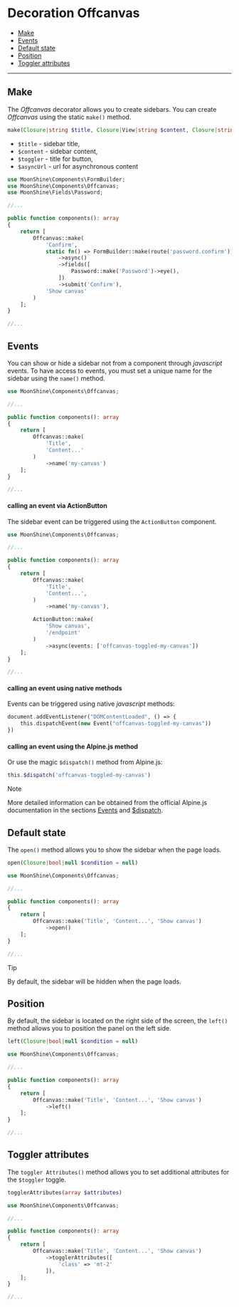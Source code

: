 # Decoration Offcanvas

  - [Make](#make)
  - [Events](#events)
  - [Default state](#open)
  - [Position](#position)
  - [Toggler attributes](#toggler-attributes)

---

<a name="make"></a> 
## Make

The *Offcanvas* decorator allows you to create sidebars.
You can create *Offcanvas* using the static `make()` method.

```php
make(Closure|string $title, Closure|View|string $content, Closure|string $toggler = '', Closure|string|null $asyncUrl = '')
```

- `$title` - sidebar title,
- `$content` - sidebar content,
- `$toggler` - title for button,
- `$asyncUrl` - url for asynchronous content

```php
use MoonShine\Components\FormBuilder;
use MoonShine\Components\Offcanvas;
use MoonShine\Fields\Password;

//...

public function components(): array
{
    return [
        Offcanvas::make(
            'Confirm',
            static fn() => FormBuilder::make(route('password.confirm'))
                ->async()
                ->fields([
                    Password::make('Password')->eye(),
                ])
                ->submit('Confirm'),
            'Show canvas'
        )
    ];
}

//...
```

<a name="events"></a> 
## Events

You can show or hide a sidebar not from a component through *javascript* events.
To have access to events, you must set a unique name for the sidebar using the `name()` method.

```php
use MoonShine\Components\Offcanvas;

//...

public function components(): array
{
    return [
        Offcanvas::make(
            'Title',
            'Content...'
        )
            ->name('my-canvas')
    ];
}

//...
```

#### calling an event via ActionButton

The sidebar event can be triggered using the `ActionButton` component.

```php
use MoonShine\Components\Offcanvas;

//...

public function components(): array
{
    return [
        Offcanvas::make(
            'Title',
            'Content...',
        )
            ->name('my-canvas'),

        ActionButton::make(
            'Show canvas',
            '/endpoint'
        )
            ->async(events: ['offcanvas-toggled-my-canvas'])
    ];
}

//...
```

#### calling an event using native methods

Events can be triggered using native *javascript* methods:

```php
document.addEventListener("DOMContentLoaded", () => {
    this.dispatchEvent(new Event("offcanvas-toggled-my-canvas"))
})
```

#### calling an event using the Alpine.js method

Or use the magic `$dispatch()` method from Alpine.js:

```php
this.$dispatch('offcanvas-toggled-my-canvas')
```

> [!NOTE]
> More detailed information can be obtained from the official Alpine.js documentation in the sections [Events](https://alpinejs.dev/essentials/events) and [$dispatch](https://alpinejs.dev/magics/dispatch).

<a name="open"></a> 
## Default state

The `open()` method allows you to show the sidebar when the page loads.

```php
open(Closure|bool|null $condition = null)
```

```php
use MoonShine\Components\Offcanvas;

//...

public function components(): array
{
    return [
        Offcanvas::make('Title', 'Content...', 'Show canvas')
            ->open()
    ];
}

//...
```

> [!TIP]
> By default, the sidebar will be hidden when the page loads.

<a name="position"></a> 
##  Position

By default, the sidebar is located on the right side of the screen, the `left()` method allows you to position the panel on the left side.

```php
left(Closure|bool|null $condition = null)
```

```php
use MoonShine\Components\Offcanvas;

//...

public function components(): array
{
    return [
        Offcanvas::make('Title', 'Content...', 'Show canvas')
            ->left()
    ];
}

//...
```

<a name="toggler-attributes"></a> 
##  Toggler attributes

The `toggler Attributes()` method allows you to set additional attributes for the `$toggler` toggle.

```php
togglerAttributes(array $attributes)
```

```php
use MoonShine\Components\Offcanvas;

//...

public function components(): array
{
    return [
        Offcanvas::make('Title', 'Content...', 'Show canvas')
            ->togglerAttributes([
                'class' => 'mt-2'
            ]),
    ];
}

//...
```




